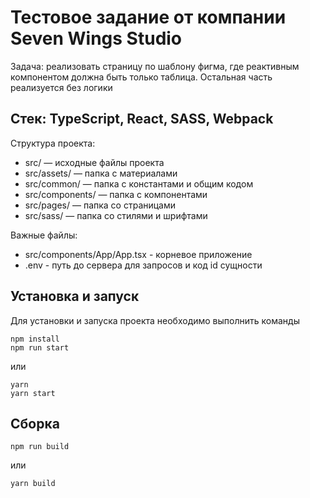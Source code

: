 # Тестовое задание от компании Seven Wings Studio
Задача: реализовать страницу по шаблону фигма, где реактивным компонентом должна быть только таблица. Остальная часть реализуется без логики

## Стек: TypeScript, React, SASS, Webpack

Структура проекта:
- src/ — исходные файлы проекта
- src/assets/ — папка с материалами
- src/common/ — папка с константами и общим кодом
- src/components/ — папка с компонентами
- src/pages/ — папка со страницами
- src/sass/ — папка со стилями и шрифтами

Важные файлы:
- src/components/App/App.tsx - корневое приложение
- .env - путь до сервера для запросов и код id сущности

## Установка и запуск
Для установки и запуска проекта необходимо выполнить команды

```
npm install
npm run start
```

или

```
yarn
yarn start
```
## Сборка

```
npm run build
```

или

```
yarn build
```
